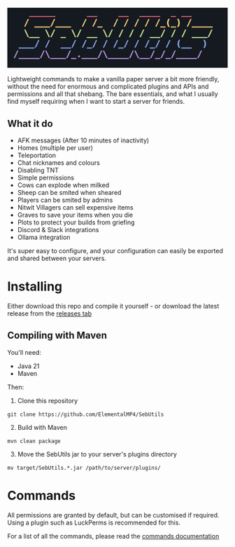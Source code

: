 ![SebUtils](logo.png "SebUtils Logo")

Lightweight commands to make a vanilla paper server a bit more friendly, without the need for enormous and complicated
plugins and APIs and permissions and all that shebang. The bare essentials, and what I usually find myself requiring
when I want to start a server for friends.

## What it do

- AFK messages (After 10 minutes of inactivity)
- Homes (multiple per user)
- Teleportation
- Chat nicknames and colours
- Disabling TNT
- Simple permissions
- Cows can explode when milked
- Sheep can be smited when sheared
- Players can be smited by admins
- Nitwit Villagers can sell expensive items
- Graves to save your items when you die
- Plots to protect your builds from griefing
- Discord & Slack integrations
- Ollama integration

It's super easy to configure, and your configuration can easily be exported and shared between your servers.

# Installing

Either download this repo and compile it yourself - or download the latest release from
the [releases tab](https://github.com/ElementalMP4/SebUtils/releases/)

## Compiling with Maven

You'll need:

- Java 21
- Maven

Then:

1. Clone this repository

```
git clone https://github.com/ElementalMP4/SebUtils
```

2. Build with Maven

```
mvn clean package
```

3. Move the SebUtils jar to your server's plugins directory

```
mv target/SebUtils.*.jar /path/to/server/plugins/
```

# Commands

All permissions are granted by default, but can be customised if required. Using a plugin such as LuckPerms is
recommended for this.

For a list of all the commands, please read the [commands documentation](COMMANDS.md)